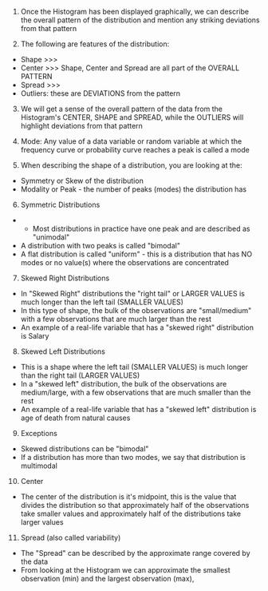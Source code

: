 <!-- Interpreting the Histogram --> 

1. Once the Histogram has been displayed graphically, we can describe the overall pattern of the distribution and mention any striking deviations from that pattern 

2. The following are features of the distribution: 
  - Shape  >>>
  - Center >>> Shape, Center and Spread are all part of the OVERALL PATTERN 
  - Spread >>> 
  - Outliers: these are DEVIATIONS from the pattern 
  
3. We will get a sense of the overall pattern of the data from the Histogram's CENTER, SHAPE and SPREAD, while the OUTLIERS will highlight deviations from that pattern 

4. Mode: Any value of a data variable or random variable at which the frequency curve or probability curve reaches a peak is called a mode
  
5. When describing the shape of a distribution, you are looking at the:
  - Symmetry or Skew of the distribution 
  - Modality or Peak - the number of peaks (modes) the distribution has 
  
6. Symmetric Distributions 
  - - Most distributions in practice have one peak and are described as "unimodal" 
  - A distribution with two peaks is called "bimodal"
  - A flat distribution is called "uniform" - this is a distribution that has NO modes or no value(s) where the observations are concentrated 
  
7. Skewed Right Distributions 
  - In "Skewed Right" distributions the "right tail" or LARGER VALUES is much longer than the left tail (SMALLER VALUES)
  - In this type of shape, the bulk of the observations are "small/medium" with a few observations that are much larger than the rest 
  - An example of a real-life variable that has a "skewed right" distribution is Salary 

8. Skewed Left Distributions 
  - This is a shape where the left tail (SMALLER VALUES) is much longer than the right tail (LARGER VALUES)
  - In a "skewed left" distribution, the bulk of the observations are medium/large, with a few observations that are much smaller than the rest 
  - An example of a real-life variable that has a "skewed left" distribution is age of death from natural causes 
  
9. Exceptions 
  - Skewed distributions can be "bimodal" 
  - If a distribution has more than two modes, we say that distribution is multimodal 
  
10. Center
  - The center of the distribution is it's midpoint, this is the value that divides the distribution so that approximately half of the observations take smaller values and approximately half of the distributions take larger values 
  
11. Spread (also called variability)
  - The "Spread" can be described by the approximate range covered by the data
  - From looking at the Histogram we can approximate the smallest observation (min) and the largest observation (max), 
  
  
  
  
  
  
  
  
  
  
  
  
  
  
  
  
  
  
  
  
  
  
  
  
  
  
  
  
  
  
  
  
  
  
  
  
  
  
  
  
